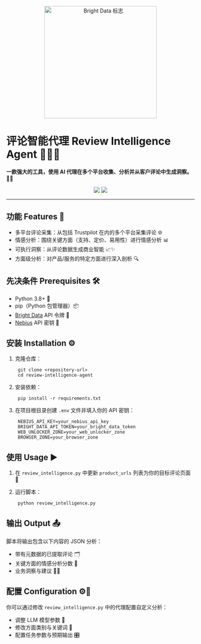 <p align="center">
  <a href="https://www.bright.cn/">
    <img src="https://mintlify.s3.us-west-1.amazonaws.com/brightdata/logo/light.svg" width="300" alt="Bright Data 标志">
  </a>
</p>

# 评论智能代理 Review Intelligence Agent 🕵️‍♂️✨

**一款强大的工具，使用 AI 代理在多个平台收集、分析并从客户评论中生成洞察。🤖💡**

<div align="center">
  <img src="https://img.shields.io/badge/python-3.8+-blue"/>
  <img src="https://img.shields.io/badge/License-MIT-blue"/>
</div>

---

## 功能 Features 🚀

- 多平台评论采集：从包括 Trustpilot 在内的多个平台采集评论 🌐
- 情感分析：围绕关键方面（支持、定价、易用性）进行情感分析 📊
- 可执行洞察：从评论数据生成商业智能 📈✨
- 方面级分析：对产品/服务的特定方面进行深入剖析 🔍

## 先决条件 Prerequisites 🛠️

- Python 3.8+ 🐍
- pip（Python 包管理器）📦
- [Bright Data](https://www.bright.cn/) API 令牌 🔑
- [Nebius](https://studio.nebius.com/) API 密钥 🔑

## 安装 Installation ⚙️

1. 克隆仓库：
    
        git clone <repository-url>
        cd review-intelligence-agent

2. 安装依赖：
    
        pip install -r requirements.txt

3. 在项目根目录创建 `.env` 文件并填入你的 API 密钥：
    
        NEBIUS_API_KEY=your_nebius_api_key
        BRIGHT_DATA_API_TOKEN=your_bright_data_token
        WEB_UNLOCKER_ZONE=your_web_unlocker_zone
        BROWSER_ZONE=your_browser_zone

## 使用 Usage ▶️

1. 在 `review_intelligence.py` 中更新 `product_urls` 列表为你的目标评论页面 📝
2. 运行脚本：
    
        python review_intelligence.py

## 输出 Output 📤

脚本将输出包含以下内容的 JSON 分析：
- 带有元数据的已提取评论 🗂️
- 关键方面的情感分析分数 🎯
- 业务洞察与建议 🧠💡

## 配置 Configuration ⚙️📝

你可以通过修改 `review_intelligence.py` 中的代理配置自定义分析：
- 调整 LLM 模型参数 🧩
- 修改方面类别与关键词 📝
- 配置任务参数与预期输出 🎛️
